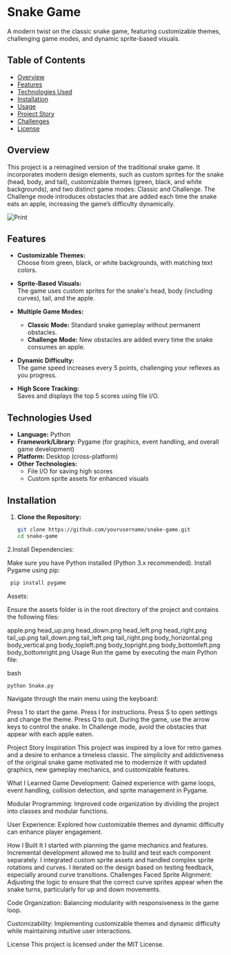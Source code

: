 

# Snake Game

A modern twist on the classic snake game, featuring customizable themes, challenging game modes, and dynamic sprite-based visuals.

## Table of Contents
- [Overview](#overview)
- [Features](#features)
- [Technologies Used](#technologies-used)
- [Installation](#installation)
- [Usage](#usage)
- [Project Story](#project-story)
- [Challenges](#challenges)
- [License](#license)

## Overview

This project is a reimagined version of the traditional snake game. It incorporates modern design elements, such as custom sprites for the snake (head, body, and tail), customizable themes (green, black, and white backgrounds), and two distinct game modes: Classic and Challenge. The Challenge mode introduces obstacles that are added each time the snake eats an apple, increasing the game’s difficulty dynamically.

![Print](https://github.com/user-attachments/assets/d1959432-c3c2-475e-b229-5b672c4db990)



## Features

- **Customizable Themes:**  
  Choose from green, black, or white backgrounds, with matching text colors.
  
- **Sprite-Based Visuals:**  
  The game uses custom sprites for the snake's head, body (including curves), tail, and the apple.
  
- **Multiple Game Modes:**  
  - **Classic Mode:** Standard snake gameplay without permanent obstacles.  
  - **Challenge Mode:** New obstacles are added every time the snake consumes an apple.
  
- **Dynamic Difficulty:**  
  The game speed increases every 5 points, challenging your reflexes as you progress.
  
- **High Score Tracking:**  
  Saves and displays the top 5 scores using file I/O.

## Technologies Used

- **Language:** Python
- **Framework/Library:** Pygame (for graphics, event handling, and overall game development)
- **Platform:** Desktop (cross-platform)
- **Other Technologies:**  
  - File I/O for saving high scores  
  - Custom sprite assets for enhanced visuals

## Installation

1. **Clone the Repository:**

   ```bash
   git clone https://github.com/yourusername/snake-game.git
   cd snake-game

2.Install Dependencies:

Make sure you have Python installed (Python 3.x recommended). Install Pygame using pip:
   ```bash
    pip install pygame
  ```

Assets:

Ensure the assets folder is in the root directory of the project and contains the following files:

apple.png
head_up.png
head_down.png
head_left.png
head_right.png
tail_up.png
tail_down.png
tail_left.png
tail_right.png
body_horizontal.png
body_vertical.png
body_topleft.png
body_topright.png
body_bottomleft.png
body_bottomright.png
Usage
Run the game by executing the main Python file:

bash
```
python Snake.py
```
Navigate through the main menu using the keyboard:

Press 1 to start the game.
Press I for instructions.
Press S to open settings and change the theme.
Press Q to quit.
During the game, use the arrow keys to control the snake. In Challenge mode, avoid the obstacles that appear with each apple eaten.

Project Story
Inspiration
This project was inspired by a love for retro games and a desire to enhance a timeless classic. The simplicity and addictiveness of the original snake game motivated me to modernize it with updated graphics, new gameplay mechanics, and customizable features.

What I Learned
Game Development:
Gained experience with game loops, event handling, collision detection, and sprite management in Pygame.

Modular Programming:
Improved code organization by dividing the project into classes and modular functions.

User Experience:
Explored how customizable themes and dynamic difficulty can enhance player engagement.

How I Built It
I started with planning the game mechanics and features.
Incremental development allowed me to build and test each component separately.
I integrated custom sprite assets and handled complex sprite rotations and curves.
I iterated on the design based on testing feedback, especially around curve transitions.
Challenges Faced
Sprite Alignment:
Adjusting the logic to ensure that the correct curve sprites appear when the snake turns, particularly for up and down movements.

Code Organization:
Balancing modularity with responsiveness in the game loop.

Customizability:
Implementing customizable themes and dynamic difficulty while maintaining intuitive user interactions.

License
This project is licensed under the MIT License. 
